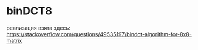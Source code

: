 # binDCT8

реализация взята здесь:
https://stackoverflow.com/questions/49535197/bindct-algorithm-for-8x8-matrix
